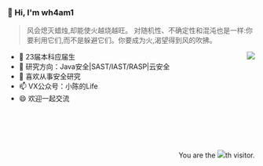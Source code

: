 <!--
**sf197/sf197** is a ✨ _special_ ✨ repository because its `README.md` (this file) appears on your GitHub profile.

Here are some ideas to get you started:

- 🔭 I’m currently working on ...
- 🌱 I’m currently learning ...
- 👯 I’m looking to collaborate on ...
- 🤔 I’m looking for help with ...
- 💬 Ask me about ...
- 📫 How to reach me: ...
- 😄 Pronouns: ...
- ⚡ Fun fact: ...
-->
### 👋 Hi, I'm wh4am1

> 风会熄灭蜡烛,却能使火越烧越旺。 对随机性、不确定性和混沌也是一样:你要利用它们,而不是躲避它们。你要成为火,渴望得到风的吹拂。
<img align="right" src="https://github-readme-stats.vercel.app/api?username=sf197&show_icons=true&title_color=428bed&icon_color=2c53db">

- 🔭 23届本科应届生
- 🌱 研究方向：Java安全|SAST/IAST/RASP|云安全
- 💬 喜欢从事安全研究
- 📫 VX公众号：小陈的Life
- 😄 欢迎一起交流

<br/><br/><br/><br/>

<div align="right">You are the <img src="https://profile-counter.glitch.me/sf197/count.svg">th visitor.</div>
